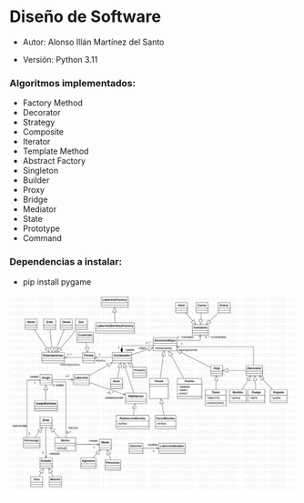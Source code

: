 # Diseño de Software

- Autor: Alonso Illán Martínez del Santo

- Versión: Python 3.11

### Algoritmos implementados:
  - Factory Method
  - Decorator
  - Strategy
  - Composite
  - Iterator
  - Template Method
  - Abstract Factory
  - Singleton
  - Builder
  - Proxy
  - Bridge
  - Mediator
  - State
  - Prototype
  - Command

### Dependencias a instalar:
  - pip install pygame

![StarUML FM](https://github.com/developwannabe/laberintoPython/blob/main/uml/UML.png?raw=true)
